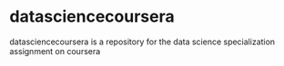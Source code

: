 # datasciencecoursera
datasciencecoursera is a repository for the data science specialization assignment on coursera
